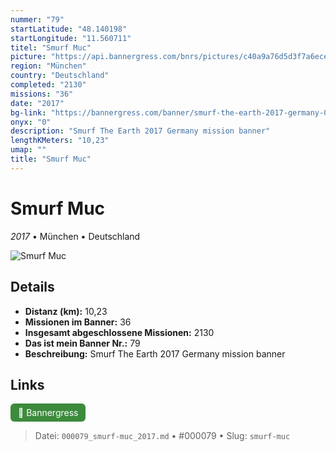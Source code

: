 ```yaml
---
nummer: "79"
startLatitude: "48.140198"
startLongitude: "11.560711"
titel: "Smurf Muc"
picture: "https://api.bannergress.com/bnrs/pictures/c40a9a76d5d3f7a6ece185ada7d4509a"
region: "München"
country: "Deutschland"
completed: "2130"
missions: "36"
date: "2017"
bg-link: "https://bannergress.com/banner/smurf-the-earth-2017-germany-026b"
onyx: "0"
description: "Smurf The Earth 2017 Germany mission banner"
lengthKMeters: "10,23"
umap: ""
title: "Smurf Muc"
---
```

# Smurf Muc

*2017* • München • Deutschland

![Smurf Muc](https://api.bannergress.com/bnrs/pictures/c40a9a76d5d3f7a6ece185ada7d4509a)

## Details
- **Distanz (km):** 10,23
- **Missionen im Banner:** 36
- **Insgesamt abgeschlossene Missionen:** 2130
- **Das ist mein Banner Nr.:** 79
- **Beschreibung:** Smurf The Earth 2017 Germany mission banner


## Links
<div style="margin-top: 0.5em;">
<a href="https://bannergress.com/banner/smurf-the-earth-2017-germany-026b" target="_blank" style="display:inline-block;margin-right:8px;padding:6px 12px;background-color:#3c8b3c;color:white;text-decoration:none;border-radius:6px;">🔗 Bannergress</a>

</div>


> Datei: `000079_smurf-muc_2017.md` • #000079 • Slug: `smurf-muc`
